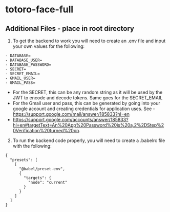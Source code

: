 # totoro-face-full

## Additional Files - place in root directory

1. To get the backend to work you will need to create an .env file and input your own values for the following: 
```
- DATABASE=
- DATABASE_USER=
- DATABASE_PASSWORD=
- SECRET=
- SECRET_EMAIL=
- GMAIL_USER=
- GMAIL_PASS=
```
- For the SECRET, this can be any random string as it will be used by the JWT to encode and decode tokens. Same goes for the SECRET_EMAIL 
- For the Gmail user and pass, this can be generated by going into your google account and creating credentials for application uses. See - https://support.google.com/mail/answer/185833?hl=en
- https://support.google.com/accounts/answer/185833?hl=en#targetText=An%20App%20Password%20is%20a,2%2DStep%20Verification%20turned%20on.

2. To run the backend code properly, you will need to create a .babelrc file with the following:
```
{
  "presets": [
    [
      "@babel/preset-env",
      {
        "targets": {
          "node": "current"
        }
      }
    ]
  ]
}
```
